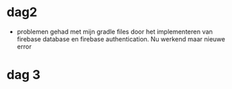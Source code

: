 # dag2
- problemen gehad met mijn gradle files door het implementeren van firebase database en firebase authentication. Nu werkend maar nieuwe error

# dag 3
